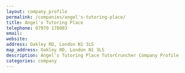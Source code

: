 ```yaml
---
layout: company_profile
permalink: /companies/angel's-tutoring-place/
title: Angel's Tutoring Place
telephone: 07970 178003
email: 
website: 
address: Oakley RD, London N1 3LS
map_address: Oakley RD, London N1 3LS
description: Angel's Tutoring Place TutorCruncher Company Profile
categories: company
---
```


